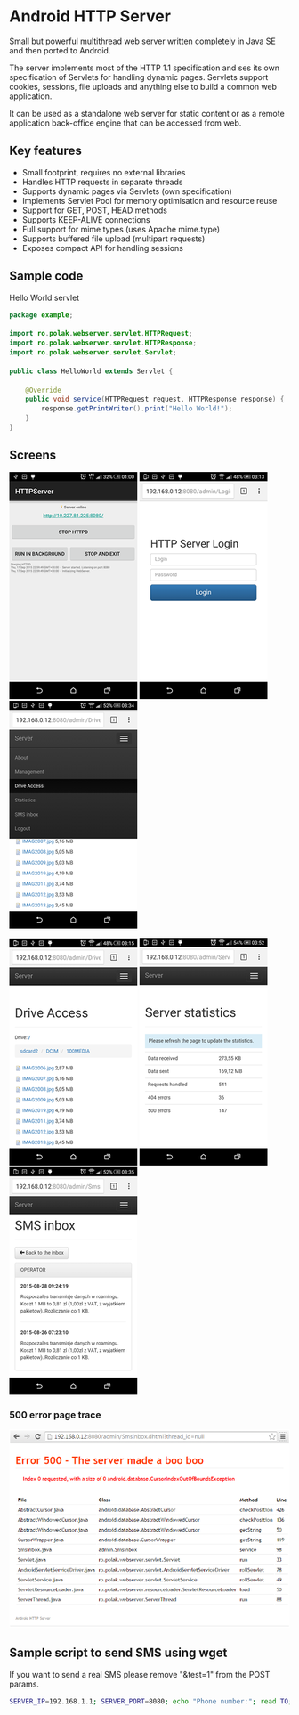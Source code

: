 # Android HTTP Server

Small but powerful multithread web server written completely in Java SE and then ported to Android.

The server implements most of the HTTP 1.1 specification and ses its own specification of Servlets for handling dynamic pages.
Servlets support cookies, sessions, file uploads and anything else to build a common web application.

It can be used as a standalone web server for static content or as a remote application back-office engine that can be accessed from web.

## Key features

* Small footprint, requires no external libraries
* Handles HTTP requests in separate threads
* Supports dynamic pages via Servlets (own specification)
* Implements Servlet Pool for memory optimisation and resource reuse
* Support for GET, POST, HEAD methods
* Supports KEEP-ALIVE connections
* Full support for mime types (uses Apache mime.type)
* Supports buffered file upload (multipart requests)
* Exposes compact API for handling sessions

## Sample code

Hello World servlet

```java
package example;

import ro.polak.webserver.servlet.HTTPRequest;
import ro.polak.webserver.servlet.HTTPResponse;
import ro.polak.webserver.servlet.Servlet;

public class HelloWorld extends Servlet {

    @Override
    public void service(HTTPRequest request, HTTPResponse response) {
        response.getPrintWriter().print("Hello World!");
    }
}
```

## Screens

![Admin main activity](screens/main.png)
![HTTP back-office login](screens/admin-login.png)
![HTTP back-office menu](screens/admin-menu.png)

![HTTP back-office drive access](screens/admin-drive-access.png)
![HTTP back-office server statistics](screens/admin-server-statistics.png)
![HTTP back-office SMS inbox](screens/admin-sms-inbox.png)

### 500 error page trace
![Servlet error 500](screens/servlet-error-500.png)

## Sample script to send SMS using wget

If you want to send a real SMS please remove "&test=1" from the POST params.

```bash
SERVER_IP=192.168.1.1; SERVER_PORT=8080; echo "Phone number:"; read TO; echo "Message:"; read MESSAGE; wget -qO- --post-data "to=$TO&message=$MESSAGE&test=1" http://$SERVER_IP:$SERVER_PORT/api/SmsSend.dhtml
```
